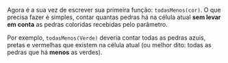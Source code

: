 Agora é a sua vez de escrever sua primeira função: `todasMenos(cor)`. O que precisa fazer é simples, contar quantas pedras há na célula atual **sem levar em conta** as pedras coloridas recebidas pelo parâmetro.

Por exemplo, `todasMenos(Verde)` deveria contar todas as pedras azuis, pretas e vermelhas que existem na célula atual (ou melhor dito: todas as pedras que há **menos** as verdes).
